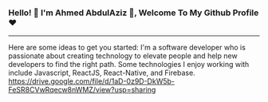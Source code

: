 ### Hello! 👋 I'm Ahmed AbdulAziz 👋, Welcome To My Github Profile ♥
---------------------------------------------------------------------



Here are some ideas to get you started:
I'm a software developer who is passionate about creating technology to elevate people and help new developers to find the right path. Some technologies I enjoy working with include Javascript, ReactJS, React-Native, and Firebase.
https://drive.google.com/file/d/1aD-0z9D-DkW5b-FeSR8CVwRqecw8nWMZ/view?usp=sharing
